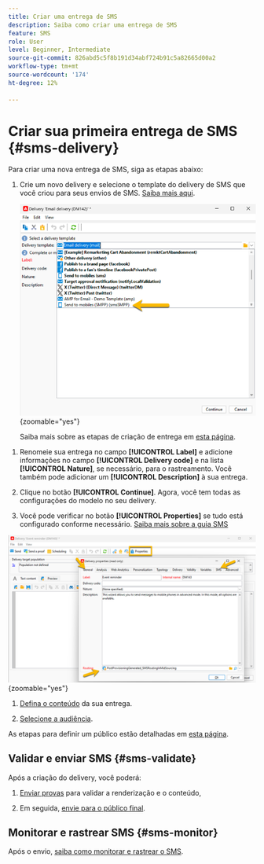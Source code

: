 ```yaml
---
title: Criar uma entrega de SMS
description: Saiba como criar uma entrega de SMS
feature: SMS
role: User
level: Beginner, Intermediate
source-git-commit: 826abd5c5f8b191d34abf724b91c5a82665d00a2
workflow-type: tm+mt
source-wordcount: '174'
ht-degree: 12%

---
```



# Criar sua primeira entrega de SMS {#sms-delivery}

Para criar uma nova entrega de SMS, siga as etapas abaixo:

1. Crie um novo delivery e selecione o template do delivery de SMS que você criou para seus envios de SMS. [Saiba mais aqui](sms-mid-sourcing.md#sms-delivery-template).

   ![](assets/sms_create.png){zoomable="yes"}

   Saiba mais sobre as etapas de criação de entrega em [esta página](../../start/create-message.md).

<!-- * For standalone instance,  [learn more here](sms-standalone-instance.md#sms-delivery-template).
* For mid-sourcing infrastructure, -->

1. Renomeie sua entrega no campo **[!UICONTROL Label]** e adicione informações no campo **[!UICONTROL Delivery code]** e na lista **[!UICONTROL Nature]**, se necessário, para o rastreamento. Você também pode adicionar um **[!UICONTROL Description]** à sua entrega.

1. Clique no botão **[!UICONTROL Continue]**. Agora, você tem todas as configurações do modelo no seu delivery.

1. Você pode verificar no botão **[!UICONTROL Properties]** se tudo está configurado conforme necessário. [Saiba mais sobre a guia SMS](sms-delivery-settings.md#sms-tab)

![](assets/sms_settings.png){zoomable="yes"}

1. [Defina o conteúdo](sms-content.md) da sua entrega.

1. [Selecione a audiência](sms-audience.md).

As etapas para definir um público estão detalhadas em [esta página](../../audiences/create-audiences.md).

## Validar e enviar SMS {#sms-validate}

Após a criação do delivery, você poderá:

1. [Enviar provas](sms-proofs.md) para validar a renderização e o conteúdo,

1. Em seguida, [envie para o público final](sms-send.md).

## Monitorar e rastrear SMS {#sms-monitor}

Após o envio, [saiba como monitorar e rastrear o SMS](sms-monitor.md).


